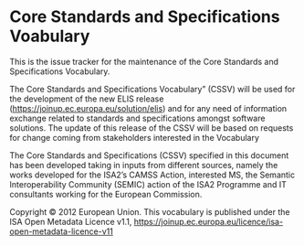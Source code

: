 # Core Standards and Specifications Voabulary

This is the issue tracker for the maintenance of the Core Standards and Specifications Vocabulary.

The Core Standards and Specifications Vocabulary” (CSSV) will be used for the development of the new ELIS release (https://joinup.ec.europa.eu/solution/elis) and for any need of information exchange related to standards and specifications amongst software solutions. The update of this release of the CSSV will be based on requests for change coming from stakeholders interested in the Vocabulary

The Core Standards and Specifications (CSSV) specified in this document has been developed taking in inputs from different sources, namely the works developed for the ISA2’s CAMSS Action, interested MS, the Semantic Interoperability Community (SEMIC) action of the ISA2 Programme and IT consultants working for the European Commission.

Copyright © 2012 European Union. This vocabulary is published under the ISA Open Metadata Licence v1.1, https://joinup.ec.europa.eu/licence/isa-open-metadata-licence-v11


